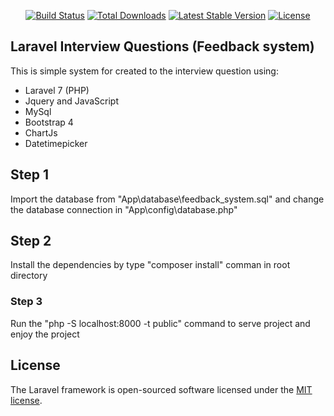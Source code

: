 <p align="center">
<a href="https://travis-ci.org/laravel/framework"><img src="https://travis-ci.org/laravel/framework.svg" alt="Build Status"></a>
<a href="https://packagist.org/packages/laravel/framework"><img src="https://poser.pugx.org/laravel/framework/d/total.svg" alt="Total Downloads"></a>
<a href="https://packagist.org/packages/laravel/framework"><img src="https://poser.pugx.org/laravel/framework/v/stable.svg" alt="Latest Stable Version"></a>
<a href="https://packagist.org/packages/laravel/framework"><img src="https://poser.pugx.org/laravel/framework/license.svg" alt="License"></a>
</p>

## Laravel Interview Questions (Feedback system)

This is simple system for created to the interview question using:

-   Laravel 7 (PHP)
-   Jquery and JavaScript
-   MySql
-   Bootstrap 4
-   ChartJs
-   Datetimepicker

## Step 1

Import the database from "App\database\feedback_system.sql" and change the database connection in "App\config\database.php"

## Step 2

Install the dependencies by type "composer install" comman in root directory

### Step 3

Run the "php -S localhost:8000 -t public" command to serve project and enjoy the project

## License

The Laravel framework is open-sourced software licensed under the [MIT license](https://opensource.org/licenses/MIT).
